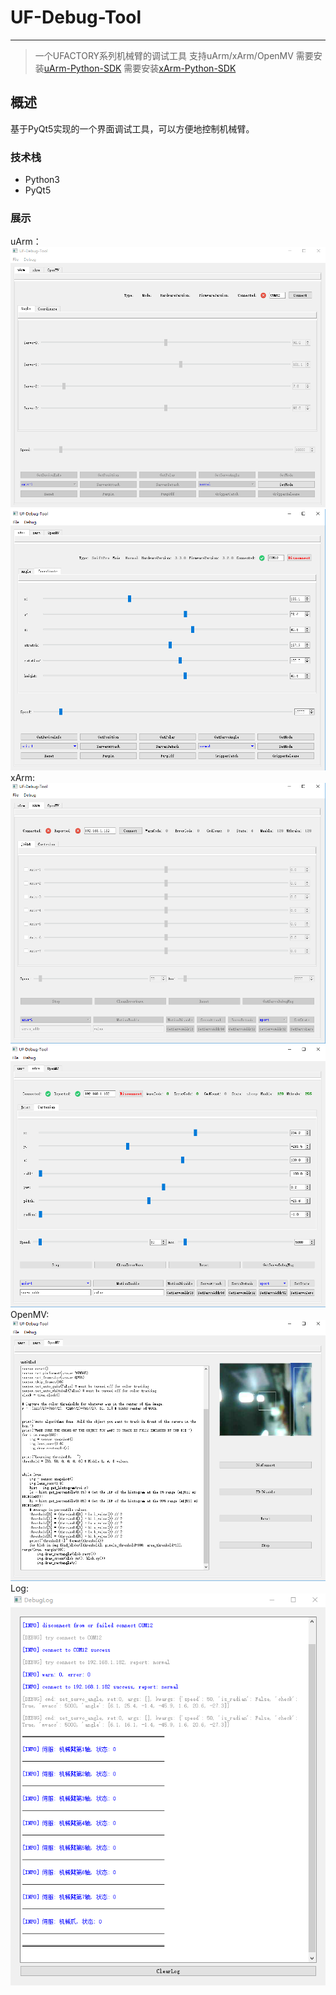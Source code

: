 # UF-Debug-Tool
---
> 一个UFACTORY系列机械臂的调试工具
> 支持uArm/xArm/OpenMV
> 需要安装[uArm-Python-SDK](https://github.com/vimior/uArm-Python-SDK)
> 需要安装[xArm-Python-SDK](https://github.com/vimior/xArm-Python-SDK)

## 概述
基于PyQt5实现的一个界面调试工具，可以方便地控制机械臂。

### 技术栈
- Python3
- PyQt5

### 展示
uArm：
![image](doc/img/uArm-1.png)
![image](doc/img/uArm-2.png)
xArm:
![image](doc/img/xArm-1.png)
![image](doc/img/xArm-2.png)
OpenMV:
![image](doc/img/openmv.png)
Log:
![image](doc/img/log.png)